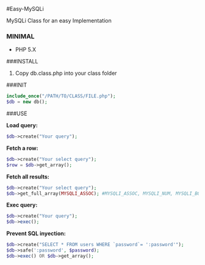#Easy-MySQLi

MySQLi Class for an easy Implementation


### MINIMAL

- PHP 5.X


###INSTALL


1. Copy db.class.php into your class folder

###INIT

```php
include_once("/PATH/TO/CLASS/FILE.php");
$db = new db();
```

###USE 

**Load query:**

```php
$db->create("Your query");
```

**Fetch a row:**

```php
$db->create("Your select query");
$row = $db->get_array();
```

**Fetch all results:**

```php
$db->create("Your select query");
$db->get_full_array(MYSQLI_ASSOC); #MYSQLI_ASSOC, MYSQLI_NUM, MYSQLI_BOTH
```

**Exec query:**

```php
$db->create("Your query");
$db->exec();
```

**Prevent SQL inyection:**

```php
$db->create("SELECT * FROM users WHERE `password`= ':password'");
$db->safe(':password', $password);
$db->exec() OR $db->get_array();
```
